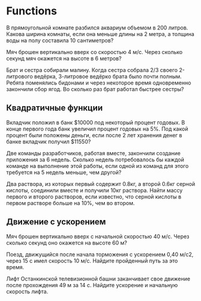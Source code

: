 # Functions

В прямоугольной комнате разбился аквариум объемом в 200 литров. Какова ширина комнаты, если она меньше длины на 2 метра, а толщина воды на полу составила 10 сантиметров?

Мяч брошен вертикально вверх со скоростью 4 м/c. Через сколько секунд мяч окажется на высоте в 6 метров?

Брат и сестра собирали малину. Когда сестра собрала 2/3 своего 2-литрового ведёрка, 3-литровое ведёрко брата было почти полным. Ребята поменялись бидонами и через некоторое время одновременно закончили сбор ягод. Во сколько раз брат работал быстрее сестры?

## Квадратичные функции
Вкладчик положил в банк $10000 под некоторый процент годовых. В конце первого года банк увеличил процент годовых на 5%. Под какой процент были положены деньги, если после 2 лет хранения денег в банке вкладчик получил $11550?

Две команды разработчиков, работая вместе, закончили создание приложения за 6 недель. Сколько недель потребовалось бы каждой команде на выполнение этой работы, если одной из команд для этого требуется на 5 недель меньше, чем другой?

Два раствора, из которых первый содержит 0.8кг, а второй 0.6кг серной кислоты, соединили вместе и получили 10кг раствора. Найти массу первого и второго растворов, если известно, что серной кислоты в первом растворе больше на 10%, чем во втором.

## Движение с ускорением
Мяч брошен вертикально вверх с начальной скоростью 40 м/с. Через сколько секунд оно окажется на высоте 60 м?

Поезд, движущийся после начала торможения с ускорением 0,40 м/с2,
через 15 с имел скорость 10 м/с. Найдите пройденный путь за это время.

Лифт Останкинской телевизионной башни заканчивает свое движение
после прохождения 49 м за 14 с. Найдите ускорение и начальную скорость
лифта.

<!--stackedit_data:
eyJoaXN0b3J5IjpbLTEzODMyMjcxMzVdfQ==
-->